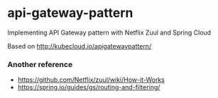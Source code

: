 # api-gateway-pattern
Implementing API Gateway pattern with Netflix Zuul and Spring Cloud

Based on http://kubecloud.io/apigatewaypattern/

### Another reference
* https://github.com/Netflix/zuul/wiki/How-it-Works
* https://spring.io/guides/gs/routing-and-filtering/
